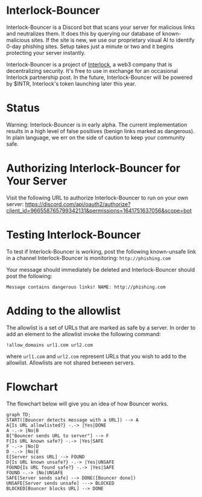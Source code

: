 # Interlock-Bouncer

Interlock-Bouncer is a Discord bot that scans your server for malicious
links and neutralizes them. It does this by querying our database of
known-malicious sites. If the site is new, we use our proprietary visual
AI to identify 0-day phishing sites. Setup takes just a minute or two
and it begins protecting your server instantly.

Interlock-Bouncer is a project of [Interlock](https://www.interlock.network/),
a web3 company that is decentralizing security. It's free to use in
exchange for an occasional Interlock partnership post. In the future,
Interlock-Bouncer will be powered by $INTR, Interlock's token launching
later this year.

# Status

Warning: Interlock-Bouncer is in early alpha. The current
implementation results in a high level of false positives (benign
links marked as dangerous). In plain language, we err on the side of
caution to keep your community safe.

# Authorizing Interlock-Bouncer for Your Server

Visit the following URL to authorize Interlock-Bouncer to run on your own
server:
https://discord.com/api/oauth2/authorize?client_id=966558765799342131&permissions=1641751637056&scope=bot

# Testing Interlock-Bouncer

To test if Interlock-Bouncer is working, post the following
known-unsafe link in a channel Interlock-Bouncer is monitoring:
`http://phishing.com`

Your message should immediately be deleted and Interlock-Bouncer
should post the following:

```
Message contains dangerous links! NAME: http://phishing.com
```

# Adding to the allowlist

The allowlist is a set of URLs that are marked as safe by a server. In
order to add an element to the allowlist invoke the following command:

`!allow_domains url1.com url2.com`

where `url1.com` and `url2.com` represent URLs that you wish to add to
the allowlist. Allowlists are not shared between servers.

# Flowchart

The flowchart below will give you an idea of how Bouncer works.

```mermaid
graph TD;
START([Bouncer detects message with a URL]) --> A
A{Is URL allowlisted?} -.-> |Yes|DONE
A -.-> |No|B
B["Bouncer sends URL to server"] --> F
F{Is URL known safe?} -.-> |Yes|SAFE
F -.-> |No|D
D -.-> |No|E
E[Server scans URL] --> FOUND
D{Is URL known unsafe?} -.-> |Yes|UNSAFE
FOUND{Is URL found safe?} -.-> |Yes|SAFE
FOUND -.-> |No|UNSAFE
SAFE[Server sends safe] --> DONE([Bouncer done])
UNSAFE[Server sends unsafe] ---> BLOCKED
BLOCKED[Bouncer blocks URL] --> DONE
```
